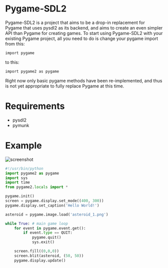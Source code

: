 Pygame-SDL2
===========

Pygame-SDL2 is a project that aims to be a drop-in replacement for Pygame
that uses pysdl2 as its backend, and aims to create an even simpler API
than Pygame for creating games. To start using Pygame-SDL2 with your existing
Pygame project, all you need to do is change your pygame import from this:

```import pygame```

to this:

```import pygame2 as pygame```

Right now only basic pygame methods have been re-implemented, and thus
is not yet appropriate to fully replace Pygame at this time.


Requirements
============

* pysdl2
* pymunk


Example
=======

![screenshot](screenshot.png)

```python
#!/usr/bin/python
import pygame2 as pygame
import sys
import time
from pygame2.locals import *

pygame.init()
screen = pygame.display.set_mode((400, 300))
pygame.display.set_caption('Hello World!')

asteroid = pygame.image.load('asteroid_1.png')

while True: # main game loop
    for event in pygame.event.get():
        if event.type == QUIT:
            pygame.quit()
            sys.exit()

    screen.fill((0,0,0))
    screen.blit(asteroid, (50, 50))
    pygame.display.update()
```
